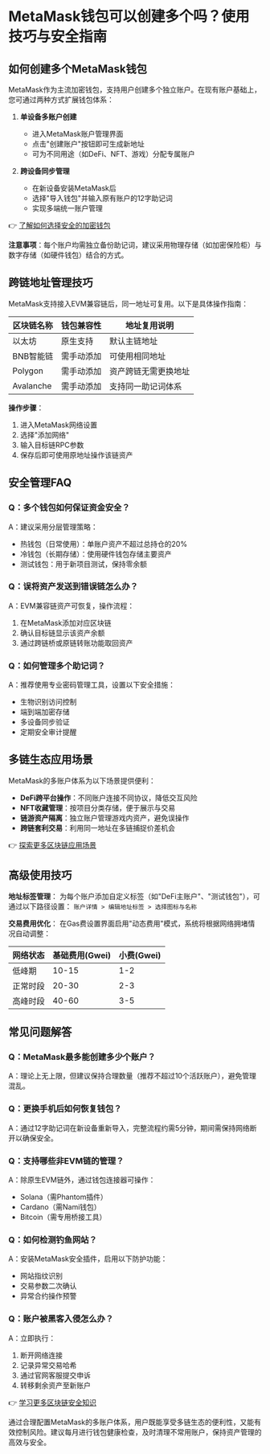 # MetaMask钱包可以创建多个吗？使用技巧与安全指南

## 如何创建多个MetaMask钱包

MetaMask作为主流加密钱包，支持用户创建多个独立账户。在现有账户基础上，您可通过两种方式扩展钱包体系：

1. **单设备多账户创建**
   - 进入MetaMask账户管理界面
   - 点击"创建账户"按钮即可生成新地址
   - 可为不同用途（如DeFi、NFT、游戏）分配专属账户

2. **跨设备同步管理**
   - 在新设备安装MetaMask后
   - 选择"导入钱包"并输入原有账户的12字助记词
   - 实现多端统一账户管理

👉 [了解如何选择安全的加密钱包](https://bit.ly/okx_welcome)

**注意事项**：每个账户均需独立备份助记词，建议采用物理存储（如加密保险柜）与数字存储（如硬件钱包）结合的方式。

## 跨链地址管理技巧

MetaMask支持接入EVM兼容链后，同一地址可复用。以下是具体操作指南：

| 区块链名称      | 钱包兼容性 | 地址复用说明          |
|---------------|----------|---------------------|
| 以太坊          | 原生支持   | 默认主链地址          |
| BNB智能链       | 需手动添加 | 可使用相同地址        |
| Polygon         | 需手动添加 | 资产跨链无需更换地址   |
| Avalanche       | 需手动添加 | 支持同一助记词体系    |

**操作步骤**：
1. 进入MetaMask网络设置
2. 选择"添加网络"
3. 输入目标链RPC参数
4. 保存后即可使用原地址操作该链资产

## 安全管理FAQ

### Q：多个钱包如何保证资金安全？
A：建议采用分层管理策略：
- 热钱包（日常使用）：单账户资产不超过总持仓的20%
- 冷钱包（长期存储）：使用硬件钱包存储主要资产
- 测试钱包：用于新项目测试，保持零余额

### Q：误将资产发送到错误链怎么办？
A：EVM兼容链资产可恢复，操作流程：
1. 在MetaMask添加对应区块链
2. 确认目标链显示该资产余额
3. 通过跨链桥或原链转账功能取回资产

### Q：如何管理多个助记词？
A：推荐使用专业密码管理工具，设置以下安全措施：
- 生物识别访问控制
- 端到端加密存储
- 多设备同步验证
- 定期安全审计提醒

## 多链生态应用场景

MetaMask的多账户体系为以下场景提供便利：
- **DeFi跨平台操作**：不同账户连接不同协议，降低交互风险
- **NFT收藏管理**：按项目分类存储，便于展示与交易
- **链游资产隔离**：独立账户管理游戏内资产，避免误操作
- **跨链套利交易**：利用同一地址在多链捕捉价差机会

👉 [探索更多区块链应用场景](https://bit.ly/okx_welcome)

## 高级使用技巧

**地址标签管理**：
为每个账户添加自定义标签（如"DeFi主账户"、"测试钱包"），可通过以下路径设置：
`账户详情 > 编辑地址标签 > 选择图标与名称`

**交易费用优化**：
在Gas费设置界面启用"动态费用"模式，系统将根据网络拥堵情况自动调整：

| 网络状态   | 基础费用(Gwei) | 小费(Gwei) |
|----------|--------------|----------|
| 低峰期    | 10-15        | 1-2      |
| 正常时段   | 20-30        | 2-3      |
| 高峰时段   | 40-60        | 3-5      |

## 常见问题解答

### Q：MetaMask最多能创建多少个账户？
A：理论上无上限，但建议保持合理数量（推荐不超过10个活跃账户），避免管理混乱。

### Q：更换手机后如何恢复钱包？
A：通过12字助记词在新设备重新导入，完整流程约需5分钟，期间需保持网络断开以确保安全。

### Q：支持哪些非EVM链的管理？
A：除原生EVM链外，通过钱包连接器可操作：
- Solana（需Phantom插件）
- Cardano（需Nami钱包）
- Bitcoin（需专用桥接工具）

### Q：如何检测钓鱼网站？
A：安装MetaMask安全插件，启用以下防护功能：
- 网站指纹识别
- 交易参数二次确认
- 异常合约操作预警

### Q：账户被黑客入侵怎么办？
A：立即执行：
1. 断开网络连接
2. 记录异常交易哈希
3. 通过官网客服提交申诉
4. 转移剩余资产至新账户

👉 [学习更多区块链安全知识](https://bit.ly/okx_welcome)

通过合理配置MetaMask的多账户体系，用户既能享受多链生态的便利性，又能有效控制风险。建议每月进行钱包健康检查，及时清理不常用账户，保持资产管理的高效与安全。